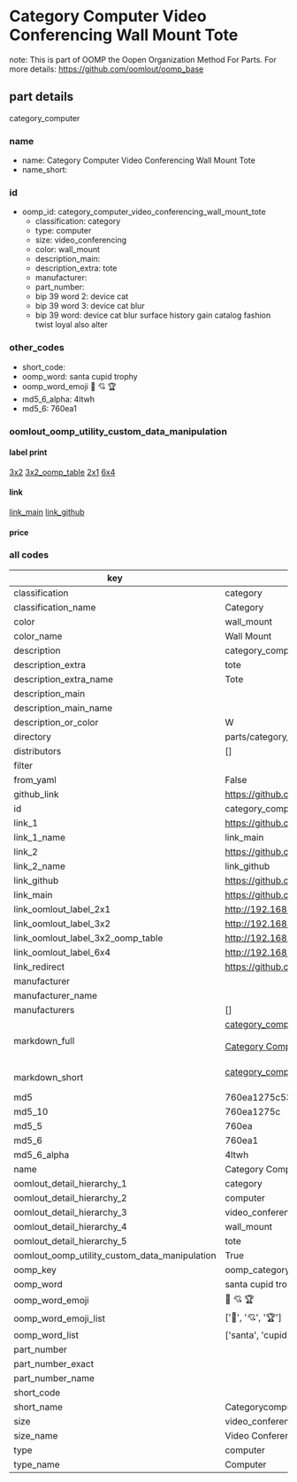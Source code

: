 # Category Computer Video Conferencing Wall Mount Tote  

note: This is part of OOMP the Oopen Organization Method For Parts. For more details: https://github.com/oomlout/oomp_base

##  part details
  



category_computer



### name
* name: Category Computer Video Conferencing Wall Mount Tote
* name_short: 
### id
* oomp_id: category_computer_video_conferencing_wall_mount_tote
  * classification: category
  * type: computer
  * size: video_conferencing
  * color: wall_mount
  * description_main: 
  * description_extra: tote
  * manufacturer: 
  * part_number: 
  * bip 39 word 2: device cat
  * bip 39 word 3: device cat blur
  * bip 39 word: device cat blur surface history gain catalog fashion twist loyal also alter

### other_codes
* short_code: 
* oomp_word: santa cupid trophy
* oomp_word_emoji :santa: :cupid: :trophy:
* md5_6_alpha: 4ltwh
* md5_6: 760ea1






### oomlout_oomp_utility_custom_data_manipulation
#### label print
[3x2](http://192.168.1.245:1112/?label=oomp%204ltwh)
[3x2_oomp_table](http://192.168.1.108:1112/?label=oomp%204ltwh)
[2x1](http://192.168.1.242:1112/?label=oomp%204ltwh)
[6x4](http://192.168.1.55:1112/?label=oomp%204ltwh)    

#### link

[link_main](https://github.com/oomlout/oomlout_oomp_version_1_messy/tree/main/parts/category_computer_video_conferencing_wall_mount_tote) [link_github](https://github.com/oomlout/oomlout_oomp_version_1_messy/tree/main/parts/category_computer_video_conferencing_wall_mount_tote)                             

#### price







### all codes 
| key | value |  
| --- | --- |  
| classification | category |  
| classification_name | Category |  
| color | wall_mount |  
| color_name | Wall Mount |  
| description | category_computer |  
| description_extra | tote |  
| description_extra_name | Tote |  
| description_main |  |  
| description_main_name |  |  
| description_or_color | W  |  
| directory | parts/category_computer_video_conferencing_wall_mount_tote |  
| distributors | [] |  
| filter |  |  
| from_yaml | False |  
| github_link | https://github.com/oomlout/oomlout_oomp_part_src/tree/main/parts/category_computer_video_conferencing_wall_mount_tote |  
| id | category_computer_video_conferencing_wall_mount_tote |  
| link_1 | https://github.com/oomlout/oomlout_oomp_version_1_messy/tree/main/parts/category_computer_video_conferencing_wall_mount_tote |  
| link_1_name | link_main |  
| link_2 | https://github.com/oomlout/oomlout_oomp_version_1_messy/tree/main/parts/category_computer_video_conferencing_wall_mount_tote |  
| link_2_name | link_github |  
| link_github | https://github.com/oomlout/oomlout_oomp_version_1_messy/tree/main/parts/category_computer_video_conferencing_wall_mount_tote |  
| link_main | https://github.com/oomlout/oomlout_oomp_version_1_messy/tree/main/parts/category_computer_video_conferencing_wall_mount_tote |  
| link_oomlout_label_2x1 | http://192.168.1.242:1112/?label=oomp%204ltwh |  
| link_oomlout_label_3x2 | http://192.168.1.245:1112/?label=oomp%204ltwh |  
| link_oomlout_label_3x2_oomp_table | http://192.168.1.108:1112/?label=oomp%204ltwh |  
| link_oomlout_label_6x4 | http://192.168.1.55:1112/?label=oomp%204ltwh |  
| link_redirect | https://github.com/oomlout/oomlout_oomp_version_1_messy/tree/main/parts/category_computer_video_conferencing_wall_mount_tote |  
| manufacturer |  |  
| manufacturer_name |  |  
| manufacturers | [] |  
| markdown_full | [category_computer_video_conferencing_wall_mount_tote](none)<br>[](none)<br>[Category Computer Video Conferencing Wall Mount Tote](none)<br><br> |  
| markdown_short | [category_computer_video_conferencing_wall_mount_tote](none)<br><br> |  
| md5 | 760ea1275c53447d7b361da230c8f1e5 |  
| md5_10 | 760ea1275c |  
| md5_5 | 760ea |  
| md5_6 | 760ea1 |  
| md5_6_alpha | 4ltwh |  
| name | Category Computer Video Conferencing Wall Mount Tote |  
| oomlout_detail_hierarchy_1 | category |  
| oomlout_detail_hierarchy_2 | computer |  
| oomlout_detail_hierarchy_3 | video_conferencing |  
| oomlout_detail_hierarchy_4 | wall_mount |  
| oomlout_detail_hierarchy_5 | tote |  
| oomlout_oomp_utility_custom_data_manipulation | True |  
| oomp_key | oomp_category_computer_video_conferencing_wall_mount_tote |  
| oomp_word | santa cupid trophy |  
| oomp_word_emoji | :santa: :cupid: :trophy: |  
| oomp_word_emoji_list | [':santa:', ':cupid:', ':trophy:'] |  
| oomp_word_list | ['santa', 'cupid', 'trophy'] |  
| part_number |  |  
| part_number_exact |  |  
| part_number_name |  |  
| short_code |  |  
| short_name | Categorycomputer |  
| size | video_conferencing |  
| size_name | Video Conferencing |  
| type | computer |  
| type_name | Computer |  
